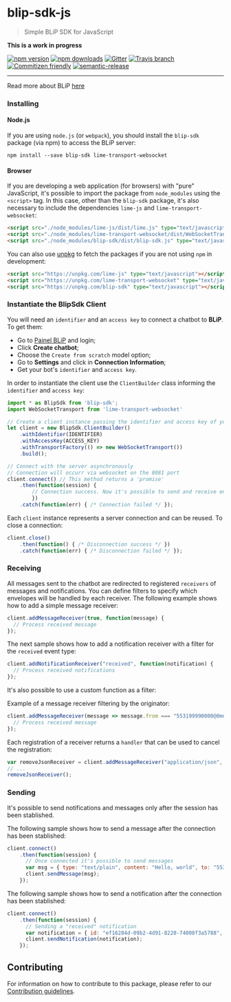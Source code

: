 # blip-sdk-js
> Simple BLiP SDK for JavaScript

**This is a work in progress**

[![npm version](https://img.shields.io/npm/v/blip-sdk.svg?style=flat-square)](https://www.npmjs.com/package/blip-sdk)
[![npm downloads](https://img.shields.io/npm/dm/blip-sdk.svg?style=flat-square)](https://www.npmjs.com/package/blip-sdk) [![Gitter](https://img.shields.io/gitter/room/nwjs/nw.js.svg?style=flat-square)](https://gitter.im/takenet/blip-sdk-js)
[![Travis branch](https://img.shields.io/travis/rust-lang/rust/master.svg?style=flat-square)](https://travis-ci.org/takenet/blip-sdk-js)
[![Commitizen friendly](https://img.shields.io/badge/commitizen-friendly-brightgreen.svg?style=flat-square)](http://commitizen.github.io/cz-cli/)
[![semantic-release](https://img.shields.io/badge/%20%20%F0%9F%93%A6%F0%9F%9A%80-semantic--release-e10079.svg?style=flat-square)](https://github.com/semantic-release/semantic-release)

--------

Read more about BLiP [here](http://blip.ai/)

### Installing

#### Node.js

If you are using `node.js` (or `webpack`), you should install the `blip-sdk` package (via npm) to access the BLiP server:

    npm install --save blip-sdk lime-transport-websocket

#### Browser

If you are developing a web application (for browsers) with "pure" JavaScript, it's possible to import the package from `node_modules` using the `<script>` tag. In this case, other than the `blip-sdk` package, it's also necessary to include the dependencies `lime-js` and `lime-transport-websocket`:

```html
<script src="./node_modules/lime-js/dist/lime.js" type="text/javascript"></script>
<script src="./node_modules/lime-transport-websocket/dist/WebSocketTransport.js" type="text/javascript"></script>
<script src="./node_modules/blip-sdk/dist/blip-sdk.js" type="text/javascript"></script>
```

You can also use [unpkg](https://unpkg.com) to fetch the packages if you are not using `npm` in development:
```html
<script src="https://unpkg.com/lime-js" type="text/javascript"></script>
<script src="https://unpkg.com/lime-transport-websocket" type="text/javascript"></script>
<script src="https://unpkg.com/blip-sdk" type="text/javascript"></script>
```

### Instantiate the BlipSdk Client

You will need an `identifier` and an `access key` to connect a chatbot to **BLiP**. To get them:
- Go to [Painel BLiP](http://portal.blip.ai/) and login;
- Click **Create chatbot**;
- Choose the `Create from scratch` model option;
- Go to **Settings** and click in **Connection Information**;
- Get your bot's `identifier` and `access key`.

In order to instantiate the client use the `ClientBuilder` class informing the `identifier` and `access key`:

```javascript
import * as BlipSdk from 'blip-sdk';
import WebSocketTransport from 'lime-transport-websocket'

// Create a client instance passing the identifier and access key of your chatbot
let client = new BlipSdk.ClientBuilder()
    .withIdentifier(IDENTIFIER)
    .withAccessKey(ACCESS_KEY)
    .withTransportFactory(() => new WebSocketTransport())
    .build();

// Connect with the server asynchronously
// Connection will occurr via websocket on the 8081 port
client.connect() // This method returns a 'promise'
    .then(function(session) {
        // Connection success. Now it's possible to send and receive envelopes from the server
        })
    .catch(function(err) { /* Connection failed */ });
```

Each `client` instance represents a server connection and can be reused. To close a connection:

```javascript
client.close()
    .then(function() { /* Disconnection success */ })
    .catch(function(err) { /* Disconnection failed */ });
```

### Receiving

All messages sent to the chatbot are redirected to registered `receivers` of messages and notifications. You can define filters to specify which envelopes will be handled by each receiver.
The following example shows how to add a simple message receiver:

```javascript
client.addMessageReceiver(true, function(message) {
  // Process received message
});
```
The next sample shows how to add a notification receiver with a filter for the `received` event type:

```javascript
client.addNotificationReceiver("received", function(notification) {
  // Process received notifications
});
```

It's also possible to use a custom function as a filter:

Example of a message receiver filtering by the originator:

```javascript
client.addMessageReceiver(message => message.from === "553199990000@0mn.io", function(message) {
  // Process received message
});
```

Each registration of a receiver returns a `handler` that can be used to cancel the registration:

```javascript
var removeJsonReceiver = client.addMessageReceiver("application/json", handleJson);
// ...
removeJsonReceiver();
```

### Sending

It's possible to send notifications and messages only after the session has been stablished.

The following sample shows how to send a message after the connection has been stablished:

```javascript
client.connect()
    .then(function(session) {
      // Once connected it's possible to send messages
      var msg = { type: "text/plain", content: "Hello, world", to: "553199990000@0mn.io" };
      client.sendMessage(msg);
    });
```

The following sample shows how to send a notification after the connection has been stablished:

```javascript
client.connect()
    .then(function(session) {
      // Sending a "received" notification
      var notification = { id: "ef16284d-09b2-4d91-8220-74008f3a5788", to: "553199990000@0mn.io", event: Lime.NotificationEvent.RECEIVED };
      client.sendNotification(notification);
    });
```

## Contributing

For information on how to contribute to this package, please refer to our [Contribution guidelines](https://github.com/takenet/blip-sdk-js/blob/master/CONTRIBUTING.md).
